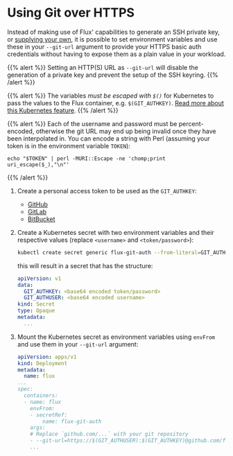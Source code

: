 # Using Git over HTTPS

Instead of making use of Flux' capabilities to generate an SSH private
key, or [supplying your own](provide-own-ssh-key.md), it is possible to
set environment variables and use these in your `--git-url` argument to
provide your HTTPS basic auth credentials without having to expose them
as a plain value in your workload.

{{% alert %}}
Setting an HTTP(S) URL as `--git-url` will disable the
generation of a private key and prevent the setup of the SSH keyring.
{{% /alert %}}

{{% alert %}}
The variables _must be escaped with `$()`_ for Kubernetes
to pass the values to the Flux container, e.g. `$(GIT_AUTHKEY)`.
[Read more about this Kubernetes feature](https://kubernetes.io/docs/tasks/inject-data-application/define-environment-variable-container/#using-environment-variables-inside-of-your-config).
{{% /alert %}}

{{% alert %}}
Each of the username and password must be percent-encoded, otherwise
the git URL may end up being invalid once they have been interpolated
in. You can encode a string with Perl (assuming your token is in the
environment variable `TOKEN`):
    
    echo "$TOKEN" | perl -MURI::Escape -ne 'chomp;print uri_escape($_),"\n"'
{{% /alert %}}

1. Create a personal access token to be used as the `GIT_AUTHKEY`:

    - [GitHub](https://help.github.com/en/articles/creating-a-personal-access-token-for-the-command-line)
    - [GitLab](https://docs.gitlab.com/ee/user/profile/personal_access_tokens.html#creating-a-personal-access-token)
    - [BitBucket](https://confluence.atlassian.com/bitbucketserver/personal-access-tokens-939515499.html)

1. Create a Kubernetes secret with two environment variables and their
   respective values (replace `<username>` and `<token/password>`):

    ```sh
    kubectl create secret generic flux-git-auth --from-literal=GIT_AUTHUSER=<username> --from-literal=GIT_AUTHKEY=<token/password>
    ```

    this will result in a secret that has the structure:

    ```yaml
    apiVersion: v1
    data:
      GIT_AUTHKEY: <base64 encoded token/password>
      GIT_AUTHUSER: <base64 encoded username>
    kind: Secret
    type: Opaque
    metadata:
      ...
    ```

1. Mount the Kubernetes secret as environment variables using `envFrom`
   and use them in your `--git-url` argument:

    ```yaml
    apiVersion: apps/v1
    kind: Deployment
    metadata:
      name: flux
    ...
    spec:
      containers:
      - name: flux
        envFrom:
        - secretRef:
            name: flux-git-auth
        args:
        # Replace `github.com/...` with your git repository 
        - --git-url=https://$(GIT_AUTHUSER):$(GIT_AUTHKEY)@github.com/fluxcd/flux-get-started.git
        ...
    ```
